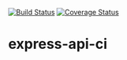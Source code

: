 [![Build Status](https://travis-ci.org/rakshyak/express-api-ci.svg?branch=master)](https://travis-ci.org/rakshyak/express-api-ci)
[![Coverage Status](https://coveralls.io/repos/github/rakshyak/express-api-ci/badge.svg?branch=master)](https://coveralls.io/github/rakshyak/express-api-ci?branch=master)
# express-api-ci
